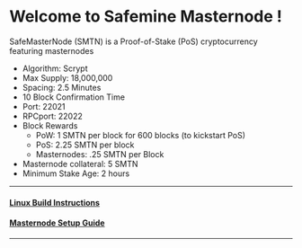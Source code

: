 # Welcome to Safemine Masternode !
SafeMasterNode (SMTN) is a Proof-of-Stake (PoS) cryptocurrency featuring masternodes

* Algorithm: Scrypt
* Max Supply: 18,000,000
* Spacing: 2.5 Minutes
* 10 Block Confirmation Time
* Port: 22021
* RPCport: 22022
* Block Rewards
	* PoW: 1 SMTN per block for 600 blocks (to kickstart PoS)
	* PoS: 2.25 SMTN per block
	* Masternodes: .25 SMTN per Block
* Masternode collateral: 5 SMTN
* Minimum Stake Age: 2 hours

***

#### [Linux Build Instructions](https://github.com/safeminecoin/safemasternode/blob/master/Linux_Build.md)

#### [Masternode Setup Guide](https://github.com/safeminecoin/safemasternode/blob/master/Masternode_Setup_Guide.md)

***

